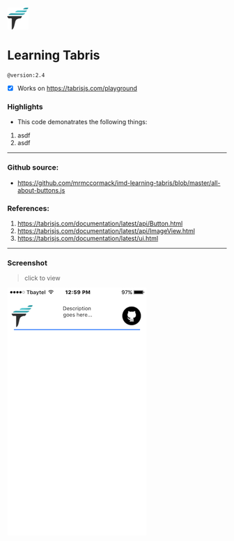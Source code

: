![Learning Tabris.js](https://raw.githubusercontent.com/mrmccormack/imd-learning-tabris/master/images/tabris-icon.png)

# Learning Tabris

`@version:2.4`


- [x] Works on https://tabrisjs.com/playground


### Highlights
- This code demonatrates the following things:
1. asdf
2. asdf

---

### Github source:

- https://github.com/mrmccormack/imd-learning-tabris/blob/master/all-about-buttons.js

### References:

1. https://tabrisjs.com/documentation/latest/api/Button.html
1. https://tabrisjs.com/documentation/latest/api/ImageView.html
1. https://tabrisjs.com/documentation/latest/ui.html

---

### Screenshot
> click to view

![](https://raw.githubusercontent.com/mrmccormack/imd-learning-tabris/master/button-view-on-github.png)
